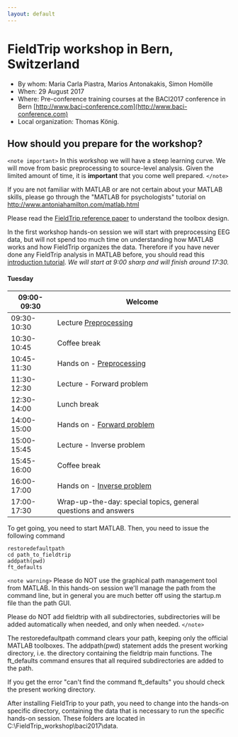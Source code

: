 ```yaml
---
layout: default
---
```


# FieldTrip workshop in Bern, Switzerland

*  By whom: Maria Carla Piastra, Marios Antonakakis, Simon Homölle
*  When: 29 August 2017
*  Where: Pre-conference training courses at the BACI2017 conference in Bern [http://www.baci-conference.com](http://www.baci-conference.com)
*  Local organization: Thomas König.

## How should you prepare for the workshop?

`<note important>`
In this workshop we will have a steep learning curve. We will move from basic preprocessing to source-level analysis. Given the limited amount of time, it is **important** that you come well prepared.
`</note>`

If you are not familiar with MATLAB or are not certain about your MATLAB skills, please go through the "MATLAB for psychologists" tutorial on http://www.antoniahamilton.com/matlab.html

Please read the [FieldTrip reference paper](http://www.hindawi.com/journals/cin/2011/156869/) to understand the toolbox design.

In the first workshop hands-on session we will start with preprocessing EEG data, but will not spend too much time on understanding how MATLAB works and how FieldTrip organizes the data. Therefore if you have never done any FieldTrip analysis in MATLAB before, you should read this [introduction tutorial](/tutorial/introduction).
*We will start at 9:00 sharp and will finish around 17:30.*

####  Tuesday

 | 09:00-09:30 | Welcome                                                                                                                              |
 | ----------- | -------                                                                                                                              |
 | 09:30-10:30 | Lecture [ Preprocessing](http:/ftp.fieldtriptoolbox.org/pub/fieldtrip/workshop/baci2017/antonakakis_preprocessing_29_08_2017.pptx )  |
 | 10:30-10:45 | Coffee break                                                                                                                         |
 | 10:45-11:30 | Hands on - [Preprocessing](/workshop/baci2017/preprocessing )                                        |
 | 11:30-12:30 | Lecture - Forward problem                                                                                                            |
 | 12:30-14:00 | Lunch break                                                                                                                          |
 | 14:00-15:00 | Hands on - [Forward problem](/workshop/baci2017/forwardproblem )                                     |
 | 15:00-15:45 | Lecture - Inverse problem                                                                                                            |
 | 15:45-16:00 | Coffee break                                                                                                                         |
 | 16:00-17:00 | Hands on - [Inverse problem](/workshop/baci2017/inverseproblem )                                     |
 | 17:00-17:30 | Wrap-up-the-day: special topics, general questions and answers                                                                       |

To get going, you need to start MATLAB. Then, you need to issue the following command

    restoredefaultpath
    cd path_to_fieldtrip
    addpath(pwd)
    ft_defaults

`<note warning>`
Please do NOT use the graphical path management tool from MATLAB. In this hands-on session we'll manage the path from the command line, but in general you are much better off using the startup.m file than the path GUI.

Please do NOT add fieldtrip with all subdirectories, subdirectories will be added automatically when needed, and only when needed.
`</note>`

The restoredefaultpath command clears your path, keeping only the
official MATLAB toolboxes. The addpath(pwd) statement adds the
present working directory, i.e. the directory containing the fieldtrip
main functions. The ft_defaults command ensures that all required
subdirectories are added to the path.

If you get the error "can't find the command ft_defaults" you should check the present working directory.

After installing FieldTrip to your path, you need to change into the hands-on specific directory, containing the data that is necessary to run the specific hands-on session. These folders are located in C:\FieldTrip_workshop\baci2017\data.

